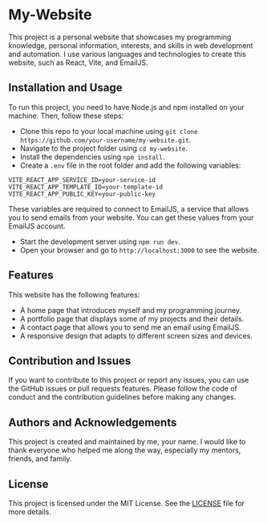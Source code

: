 # My-Website

This project is a personal website that showcases my programming knowledge, personal information, interests, and skills in web development and automation. I use various languages and technologies to create this website, such as React, Vite, and EmailJS.

## Installation and Usage

To run this project, you need to have Node.js and npm installed on your machine. Then, follow these steps:

- Clone this repo to your local machine using `git clone https://github.com/your-username/my-website.git`.
- Navigate to the project folder using `cd my-website`.
- Install the dependencies using `npm install`.
- Create a `.env` file in the root folder and add the following variables:

```
VITE_REACT_APP_SERVICE_ID=your-service-id
VITE_REACT_APP_TEMPLATE_ID=your-template-id
VITE_REACT_APP_PUBLIC_KEY=your-public-key
```

These variables are required to connect to EmailJS, a service that allows you to send emails from your website. You can get these values from your EmailJS account.

- Start the development server using `npm run dev`.
- Open your browser and go to `http://localhost:3000` to see the website.

## Features

This website has the following features:

- A home page that introduces myself and my programming journey.
- A portfolio page that displays some of my projects and their details.
- A contact page that allows you to send me an email using EmailJS.
- A responsive design that adapts to different screen sizes and devices.

## Contribution and Issues

If you want to contribute to this project or report any issues, you can use the GitHub issues or pull requests features. Please follow the code of conduct and the contribution guidelines before making any changes.

## Authors and Acknowledgements

This project is created and maintained by me, your name. I would like to thank everyone who helped me along the way, especially my mentors, friends, and family.

## License

This project is licensed under the MIT License. See the [LICENSE](LICENSE) file for more details.
